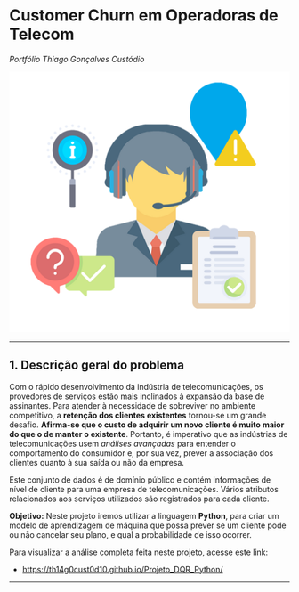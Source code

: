 # Customer Churn em Operadoras de Telecom
*Portfólio Thiago Gonçalves Custódio*

![](churn.png)

---
## 1. Descrição geral do problema

Com o rápido desenvolvimento da indústria de telecomunicações, os provedores de serviços estão mais inclinados à expansão da base de assinantes. Para atender à necessidade de sobreviver no ambiente competitivo, a **retenção dos clientes existentes** tornou-se um grande desafio. **Afirma-se que o custo de adquirir um novo cliente é muito maior do que o de manter o existente**. Portanto, é imperativo que as indústrias de telecomunicações usem *análises avançadas* para entender o comportamento do consumidor e, por sua vez, prever a associação dos clientes quanto à sua saída ou não da empresa.

Este conjunto de dados é de domínio público e contém informações de nível de cliente para uma empresa de telecomunicações. Vários atributos relacionados aos serviços utilizados são registrados para cada cliente.

**Objetivo:** Neste projeto iremos utilizar a linguagem **Python**, para criar um modelo de aprendizagem de máquina que possa prever se um cliente pode ou não cancelar seu plano, e qual a probabilidade de isso ocorrer.

Para visualizar a análise completa feita neste projeto, acesse este link:

* https://th14g0cust0d10.github.io/Projeto_DQR_Python/

---
